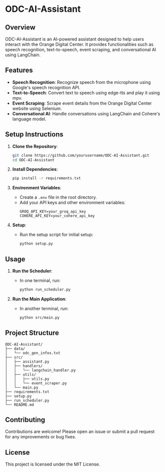 # ODC-AI-Assistant

## Overview

ODC-AI-Assistant is an AI-powered assistant designed to help users interact with the Orange Digital Center. It provides functionalities such as speech recognition, text-to-speech, event scraping, and conversational AI using LangChain.

## Features

- **Speech Recognition**: Recognize speech from the microphone using Google's speech recognition API.
- **Text-to-Speech**: Convert text to speech using edge-tts and play it using mpv.
- **Event Scraping**: Scrape event details from the Orange Digital Center website using Selenium.
- **Conversational AI**: Handle conversations using LangChain and Cohere's language model.

## Setup Instructions

1. **Clone the Repository**:
    ```sh
    git clone https://github.com/yourusername/ODC-AI-Assistant.git
    cd ODC-AI-Assistant
    ```

2. **Install Dependencies**:
    ```sh
    pip install -r requirements.txt
    ```

3. **Environment Variables**:
    - Create a `.env` file in the root directory.
    - Add your API keys and other environment variables:
        ```
        GROQ_API_KEY=your_groq_api_key
        COHERE_API_KEY=your_cohere_api_key
        ```

4. **Setup**:
    - Run the setup script for initial setup:
        ```sh
        python setup.py
        ```

## Usage

1. **Run the Scheduler**:
    - In one terminal, run:
        ```sh
        python run_scheduler.py
        ```

2. **Run the Main Application**:
    - In another terminal, run:
        ```sh
        python src/main.py
        ```

## Project Structure

```
ODC-AI-Assistant/
├── data/
│   └── odc_gen_infos.txt
├── src/
│   ├── assistant.py
│   ├── handlers/
│   │   └── langchain_handler.py
│   ├── utils/
│   │   ├── utils.py
│   │   └── event_scraper.py
│   └── main.py
├── requirements.txt
├── setup.py
├── run_scheduler.py
└── README.md
```

## Contributing

Contributions are welcome! Please open an issue or submit a pull request for any improvements or bug fixes.

## License

This project is licensed under the MIT License.